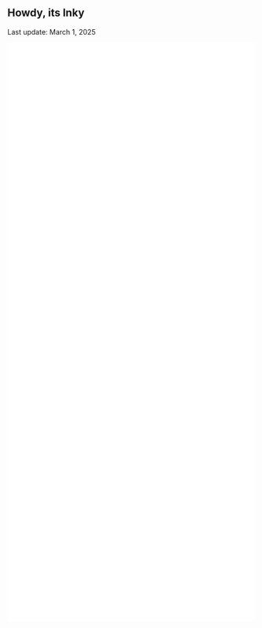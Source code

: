 ## Howdy, its Inky
Last update: March 1, 2025
<div style="display: flex; flex-wrap: wrap; justify-content: space-around;">
    <img src="https://github.com/enkhbold470/stats/blob/master/generated/overview.svg#gh-dark-mode-only" />
    <img src="https://github.com/enkhbold470/stats/blob/master/generated/languages.svg#gh-dark-mode-only" />
    <img src="https://github.com/enkhbold470/stats/blob/master/generated/overview.svg#gh-light-mode-only" />
    <img src="https://github.com/enkhbold470/stats/blob/master/generated/languages.svg#gh-light-mode-only" />
</div>
